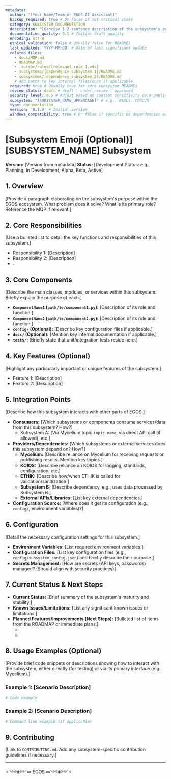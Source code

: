 ```yaml
---
metadata:
  author: "[Your Name/Team or EGOS AI Assistant]"
  backup_required: true # Or false if not critical state
  category: SUBSYSTEM_DOCUMENTATION
  description: "[Concise 1-2 sentence description of the subsystem's purpose and core function]"
  documentation_quality: 0.1 # Initial draft quality
  encoding: utf-8
  ethical_validation: false # Usually false for READMEs
  last_updated: 'YYYY-MM-DD' # Date of last significant update
  related_files:
    - docs/MQP.md
    - ROADMAP.md
    - .cursor/rules/[relevant_rule_1.mdc]
    - subsystems/[dependency_subsystem_1]/README.md
    - subsystems/[dependency_subsystem_2]/README.md
    # Add paths to key internal files/docs if applicable
  required: true # Usually true for core subsystem READMEs
  review_status: draft # draft | under_review | approved
  security_level: 0.5 # Adjust based on content sensitivity (0.0 public -> 1.0 highly sensitive)
  subsystem: "[SUBSYSTEM_NAME_UPPERCASE]" # e.g., NEXUS, CORUJA
  type: documentation
  version: '0.1.0' # Initial version
  windows_compatibility: true # Or false if specific OS dependencies exist
---
```


# [Subsystem Emoji (Optional)] [SUBSYSTEM_NAME] Subsystem

**Version:** [Version from metadata]
**Status:** [Development Status: e.g., Planning, In Development, Alpha, Beta, Active]

## 1. Overview

[Provide a paragraph elaborating on the subsystem's purpose within the EGOS ecosystem. What problem does it solve? What is its primary role? Reference the MQP if relevant.]

## 2. Core Responsibilities

[Use a bulleted list to detail the key functions and responsibilities of this subsystem.]

*   Responsibility 1: [Description]
*   Responsibility 2: [Description]
*   ...

## 3. Core Components

[Describe the main classes, modules, or services within this subsystem. Briefly explain the purpose of each.]

*   **`ComponentName1` (`path/to/component1.py`):** [Description of its role and function.]
*   **`ComponentName2` (`path/to/component2.py`):** [Description of its role and function.]
*   **`config/` (Optional):** [Describe key configuration files if applicable.]
*   **`docs/` (Optional):** [Mention key internal documentation if applicable.]
*   **`tests/`:** [Briefly state that unit/integration tests reside here.]

## 4. Key Features (Optional)

[Highlight any particularly important or unique features of the subsystem.]

*   Feature 1: [Description]
*   Feature 2: [Description]

## 5. Integration Points

[Describe how this subsystem interacts with other parts of EGOS.]

*   **Consumers:** [Which subsystems or components consume services/data from this subsystem? How?]
    *   Subsystem A: [Via Mycelium topic `topic.name`, via direct API call (if allowed), etc.]
*   **Providers/Dependencies:** [Which subsystems or external services does this subsystem depend on? How?]
    *   **Mycelium:** [Describe reliance on Mycelium for receiving requests or publishing results. Mention key topics.]
    *   **KOIOS:** [Describe reliance on KOIOS for logging, standards, configuration, etc.]
    *   **ETHIK:** [Describe how/when ETHIK is called for validation/sanitization.]
    *   **Subsystem B:** [Describe dependency, e.g., uses data processed by Subsystem B.]
    *   **External APIs/Libraries:** [List key external dependencies.]
*   **Configuration Source:** [Where does it get its configuration (e.g., `config/`, environment variables)?]

## 6. Configuration

[Detail the necessary configuration settings for this subsystem.]

*   **Environment Variables:** [List required environment variables.]
*   **Configuration Files:** [List key configuration files (e.g., `config/subsystem_config.json`) and briefly describe their purpose.]
*   **Secrets Management:** [How are secrets (API keys, passwords) managed? (Should align with security practices)]

## 7. Current Status & Next Steps

*   **Current Status:** [Brief summary of the subsystem's maturity and stability.]
*   **Known Issues/Limitations:** [List any significant known issues or limitations.]
*   **Planned Features/Improvements (Next Steps):** [Bulleted list of items from the ROADMAP or immediate plans.]
    *   [Task ID (Optional)]: [Description]
    *   [Task ID (Optional)]: [Description]

## 8. Usage Examples (Optional)

[Provide brief code snippets or descriptions showing how to interact with the subsystem, either directly (for testing) or via its primary interface (e.g., Mycelium).]

### Example 1: [Scenario Description]

```python
# Code example
```

### Example 2: [Scenario Description]

```bash
# Command line example (if applicable)
```

## 9. Contributing

[Link to `CONTRIBUTING.md`. Add any subsystem-specific contribution guidelines if necessary.]

---
✧༺❀༻∞ EGOS ∞༺❀༻✧